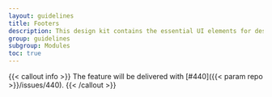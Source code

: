 ```yaml
---
layout: guidelines
title: Footers
description: This design kit contains the essential UI elements for designing, prototyping and building Orange products and services on the web.
group: guidelines
subgroup: Modules
toc: true
---
```


{{< callout info >}}
The feature will be delivered with [#440]({{< param repo >}}/issues/440).
{{< /callout >}}
